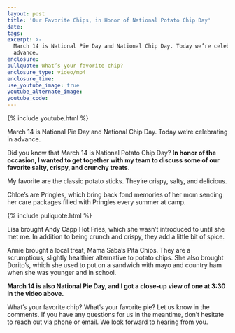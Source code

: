 ```yaml
---
layout: post
title: 'Our Favorite Chips, in Honor of National Potato Chip Day'
date:
tags:
excerpt: >-
  March 14 is National Pie Day and National Chip Day. Today we’re celebrating in
  advance.
enclosure:
pullquote: What’s your favorite chip?
enclosure_type: video/mp4
enclosure_time:
use_youtube_image: true
youtube_alternate_image:
youtube_code:
---
```


{% include youtube.html %}

March 14 is National Pie Day and National Chip Day. Today we’re celebrating in advance.

Did you know that March 14 is National Potato Chip Day? **In honor of the occasion, I wanted to get together with my team to discuss some of our favorite salty, crispy, and crunchy treats.**

My favorite are the classic potato sticks. They’re crispy, salty, and delicious.

Chloe’s are Pringles, which bring back fond memories of her mom sending her care packages filled with Pringles every summer at camp.

{% include pullquote.html %}

Lisa brought Andy Capp Hot Fries, which she wasn’t introduced to until she met me. In addition to being crunch and crispy, they add a little bit of spice.

Annie brought a local treat, Mama Saba’s Pita Chips. They are a scrumptious, slightly healthier alternative to potato chips. She also brought Dorito’s, which she used to put on a sandwich with mayo and country ham when she was younger and in school.

**March 14 is also National Pie Day, and I got a close-up view of one at 3:30 in the video above.**

What’s your favorite chip? What’s your favorite pie? Let us know in the comments. If you have any questions for us in the meantime, don’t hesitate to reach out via phone or email. We look forward to hearing from you.